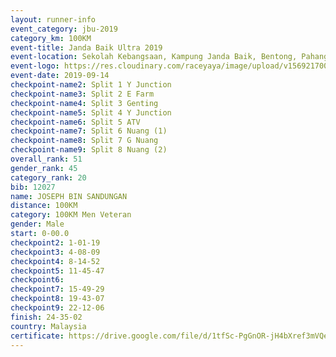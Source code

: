 ```yaml
---
layout: runner-info 
event_category: jbu-2019 
category_km: 100KM 
event-title: Janda Baik Ultra 2019 
event-location: Sekolah Kebangsaan, Kampung Janda Baik, Bentong, Pahang, Malaysia 
event-logo: https://res.cloudinary.com/raceyaya/image/upload/v1569217009/logo/janda-baik_vch1pc.jpg 
event-date: 2019-09-14 
checkpoint-name2: Split 1 Y Junction 
checkpoint-name3: Split 2 E Farm 
checkpoint-name4: Split 3 Genting 
checkpoint-name5: Split 4 Y Junction 
checkpoint-name6: Split 5 ATV 
checkpoint-name7: Split 6 Nuang (1) 
checkpoint-name8: Split 7 G Nuang 
checkpoint-name9: Split 8 Nuang (2) 
overall_rank: 51
gender_rank: 45
category_rank: 20
bib: 12027
name: JOSEPH BIN SANDUNGAN
distance: 100KM
category: 100KM Men Veteran
gender: Male
start: 0-00.0
checkpoint2: 1-01-19
checkpoint3: 4-08-09
checkpoint4: 8-14-52
checkpoint5: 11-45-47
checkpoint6: 
checkpoint7: 15-49-29
checkpoint8: 19-43-07
checkpoint9: 22-12-06
finish: 24-35-02
country: Malaysia
certificate: https://drive.google.com/file/d/1tfSc-PgGnOR-jH4bXref3mVQe8-XQxCk/view?usp=sharing
---
```

